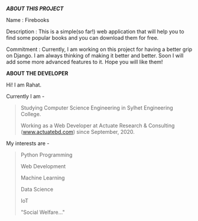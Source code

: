 _________ABOUT THIS PROJECT_________

Name : Firebooks

Description : This is a simple(so far!) web application that will help you to find some popular books and you can download them for free. 

Commitment : Currently, I am working on this project for having a better grip on Django. I am always thinking of making it better and better. Soon I will add some more advanced 
             features to it. Hope you will like them! 



__________ABOUT THE DEVELOPER__________

Hi! I am Rahat. 


Currently I am - 

> Studying Computer Science Engineering in Sylhet Engineering College.
>
> Working as a Web Developer at Actuate Research & Consulting (www.actuatebd.com) since September, 2020.


My interests are -

> Python Programming
> 
> Web Development
> 
> Machine Learning
> 
> Data Science
> 
> IoT
> 
> "Social Welfare..."
